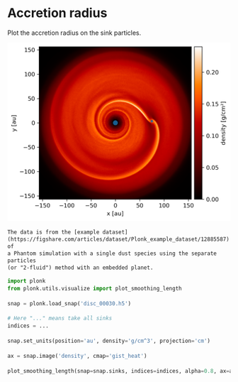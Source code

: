 # Accretion radius

Plot the accretion radius on the sink particles.

![](../../_static/accretion_radius.png)

```{note}
The data is from the [example dataset](https://figshare.com/articles/dataset/Plonk_example_dataset/12885587) of
a Phantom simulation with a single dust species using the separate particles
(or "2-fluid") method with an embedded planet.
```

```python
import plonk
from plonk.utils.visualize import plot_smoothing_length

snap = plonk.load_snap('disc_00030.h5')

# Here "..." means take all sinks
indices = ...

snap.set_units(position='au', density='g/cm^3', projection='cm')

ax = snap.image('density', cmap='gist_heat')

plot_smoothing_length(snap=snap.sinks, indices=indices, alpha=0.8, ax=ax)
```
